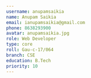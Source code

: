 ```yaml
---
username: anupamsaikia
name: Anupam Saikia
email: ianupamsaikia@gmail.com
phone: 8638293900
avatar: anupamsaikia.jpg
role: Web Developer
type: core
roll: Gau-c-17/064
branch: CSE
education: B.Tech
priority: 10
---
```

